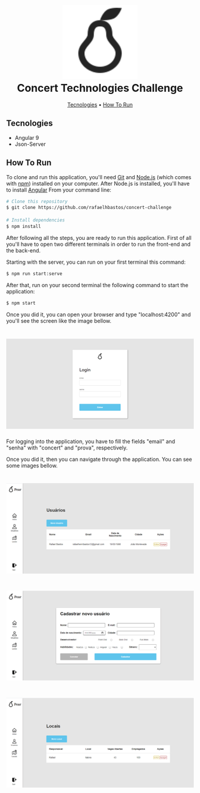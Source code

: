 <h1 align="center">
  <br>
  <img src="./src/assets/img/logo.png" alt="Logo" width="200">
  <br>
  Concert Technologies Challenge
  <br>
</h1>



<p align="center">
  <a href="#tecnologies">Tecnologies</a> •
  <a href="#how-to-run">How To Run</a>
</p>

## Tecnologies

- Angular 9
- Json-Server

## How To Run

To clone and run this application, you'll need [Git](https://git-scm.com) and [Node.js](https://nodejs.org/en/download/) (which comes with [npm](http://npmjs.com)) installed on your computer. After Node.js is installed, you'll have to install [Angular](https://angular.io/guide/setup-local) From your command line:


```bash
# Clone this repository
$ git clone https://github.com/rafaelhbastos/concert-challenge

# Install dependencies
$ npm install
```

After following all the steps, you are ready to run this application. First of all you'll have to open two different terminals in order to run the front-end and the back-end.

 Starting with the server, you can run on your first terminal this command:

```bash
$ npm run start:serve
```

After that, run on your second terminal the following command to start the application:

```bash
$ npm start
```

Once you did it, you can open your browser and type "localhost:4200" and you'll see the screen like the image bellow.

<h1 align="center">
  <img src="./src/assets/img/login-screenshot.png" alt="Login" width="600">
</h1>

For logging into the application, you have to fill the fields "email" and "senha" with "concert" and "prova", respectively. 

Once you did it, then you can navigate through the application. You can see some images bellow.

<h1 align="center">
  <img src="./src/assets/img/user-screenshot.png" alt="User" width="600">
</h1>

<h1 align="center">
  <img src="./src/assets/img/user-register-screenshot.png" alt="User Registration" width="600">
</h1>

<h1 align="center">
  <img src="./src/assets/img/local-screenshot.png" alt="Locales" width="600">
</h1>









